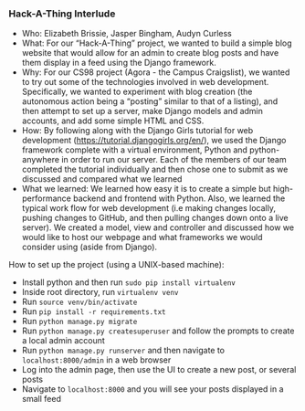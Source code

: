 ### Hack-A-Thing Interlude

* Who: Elizabeth Brissie, Jasper Bingham, Audyn Curless
* What: For our “Hack-A-Thing” project, we wanted to build a simple blog website that would allow for an admin to create blog posts and have them display in a feed using the Django framework.
* Why: For our CS98 project (Agora - the Campus Craigslist), we wanted to try out some of the technologies involved in web development. Specifically, we wanted to experiment with blog creation (the autonomous action being a “posting” similar to that of a listing), and then attempt to set up a server, make Django models and admin accounts, and add some simple HTML and CSS. 
* How: By following along with the Django Girls tutorial for web development (https://tutorial.djangogirls.org/en/), we used the Django framework complete with a virtual environment, Python and python-anywhere in order to run our server. Each of the members of our team completed the tutorial individually and then chose one to submit as we discussed and compared what we learned 
* What we learned: We learned how easy it is to create a simple but high-performance backend and frontend with Python. Also, we learned the typical work flow for web development (i.e making changes locally, pushing changes to GitHub, and then pulling changes down onto a live server). We created a model, view and controller and discussed how we would like to host our webpage and what frameworks we would consider using (aside from Django). 

How to set up the project (using a UNIX-based machine):
* Install python and then run `sudo pip install virtualenv`
* Inside root directory, run `virtualenv venv`
* Run `source venv/bin/activate`
* Run `pip install -r requirements.txt`
* Run `python manage.py migrate`
* Run `python manage.py createsuperuser` and follow the prompts to create a local admin account
* Run `python manage.py runserver` and then navigate to `localhost:8000/admin` in a web browser
* Log into the admin page, then use the UI to create a new post, or several posts
* Navigate to `localhost:8000` and you will see your posts displayed in a small feed
